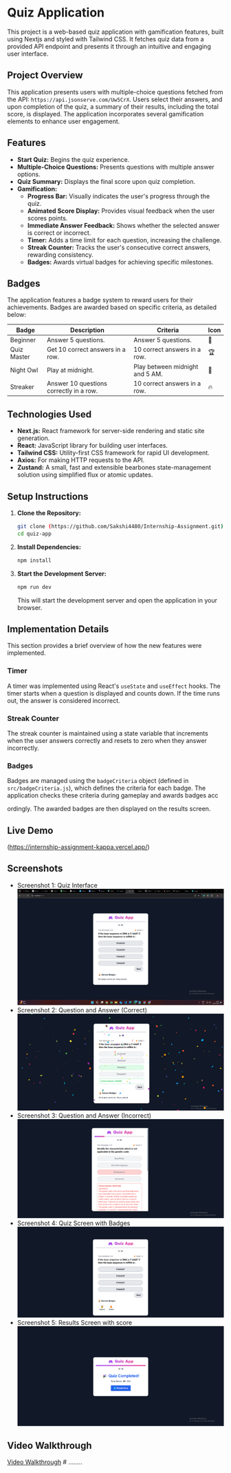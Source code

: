 # Quiz Application
This project is a web-based quiz application with gamification features, built using Nextjs and styled with Tailwind CSS. It fetches quiz data from a provided API endpoint and presents it through an intuitive and engaging user interface.

## Project Overview
This application presents users with multiple-choice questions fetched from the API: `https://api.jsonserve.com/Uw5CrX`. Users select their answers, and upon completion of the quiz, a summary of their results, including the total score, is displayed. The application incorporates several gamification elements to enhance user engagement.

## Features
- **Start Quiz:** Begins the quiz experience.
- **Multiple-Choice Questions:** Presents questions with multiple answer options.
- **Quiz Summary:** Displays the final score upon quiz completion.
- **Gamification:**
  - **Progress Bar:** Visually indicates the user's progress through the quiz.
  - **Animated Score Display:** Provides visual feedback when the user scores points.
  - **Immediate Answer Feedback:** Shows whether the selected answer is correct or incorrect.
  - **Timer:** Adds a time limit for each question, increasing the challenge.
  - **Streak Counter:** Tracks the user's consecutive correct answers, rewarding consistency.
  - **Badges:** Awards virtual badges for achieving specific milestones.


## Badges
The application features a badge system to reward users for their achievements. Badges are awarded based on specific criteria, as detailed below:

| Badge       | Description                             | Criteria                        | Icon |
| ----------- | --------------------------------------- | ------------------------------- | ---- |
| Beginner    | Answer 5 questions.                     | Answer 5 questions.             | 🏅   |
| Quiz Master | Get 10 correct answers in a row.        | 10 correct answers in a row.    | 🏆   |
| Night Owl   | Play at midnight.                       | Play between midnight and 5 AM. | 🌙   |
| Streaker    | Answer 10 questions correctly in a row. | 10 correct answers in a row.    | 🔥   |


## Technologies Used
- **Next.js:** React framework for server-side rendering and static site generation.
- **React:** JavaScript library for building user interfaces.
- **Tailwind CSS:** Utility-first CSS framework for rapid UI development.
- **Axios:** For making HTTP requests to the API.
- **Zustand:** A small, fast and extensible bearbones state-management solution using simplified flux or atomic updates.

## Setup Instructions
1.  **Clone the Repository:**
    ```bash
    git clone (https://github.com/Sakshi4480/Internship-Assignment.git)
    cd quiz-app
    ```
2.  **Install Dependencies:**
    ```bash
    npm install
    ```
3.  **Start the Development Server:**
    ```bash
    npm run dev
    ```
    This will start the development server and open the application in your browser.

## Implementation Details
This section provides a brief overview of how the new features were implemented.

### Timer
A timer was implemented using React's `useState` and `useEffect` hooks. The timer starts when a question is displayed and counts down. If the time runs out, the answer is considered incorrect.

### Streak Counter
The streak counter is maintained using a state variable that increments when the user answers correctly and resets to zero when they answer incorrectly.

### Badges
Badges are managed using the `badgeCriteria` object (defined in `src/badgeCriteria.js`), which defines the criteria for each badge. The application checks these criteria during gameplay and awards badges acc

ordingly. The awarded badges are then displayed on the results screen.

## Live Demo
(https://internship-assignment-kappa.vercel.app/)

## Screenshots
- Screenshot 1: Quiz Interface
  ![Quiz Interface](screenshots/quiz.png)
- Screenshot 2: Question and Answer (Correct)
  ![Question and Answer (Correct)](screenshots/correct.png)
- Screenshot 3: Question and Answer (Incorrect)
  ![Question and Answer (Incorrect)](screenshots/incorrect.png)
- Screenshot 4: Quiz Screen with Badges
  ![Quiz Screen with Badges](screenshots/badge.png)
- Screenshot 5: Results Screen with score
  ![Results Screen with Badges](screenshots/result.png)

## Video Walkthrough

<a href="https://drive.google.com/file/d/1xzcv5XOBm_cGyZDk-vdHTl0-JIw-an3a/view?usp=sharing" target="_blank">Video Walkthrough</a>
#   . . . . . . . . 
 
 
